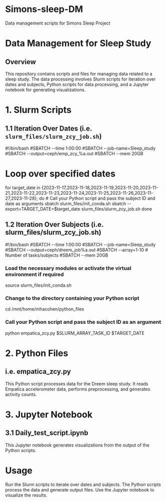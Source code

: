 # Simons-sleep-DM
Data management scripts for Simons Sleep Project 
# Data Management for Sleep Study

## Overview
This repository contains scripts and files for managing data related to a sleep study. The data processing involves Slurm scripts for iteration over dates and subjects, Python scripts for data processing, and a Jupyter notebook for generating visualizations.

# 1. Slurm Scripts

## 1.1 Iteration Over Dates (i.e. `slurm_files/slurm_zcy_job.sh`)

#!/bin/bash
#SBATCH --time 1:00:00
#SBATCH --job-name=Sleep_study
#SBATCH --output=ceph/emp_zcy_%a.out
#SBATCH --mem 20GB

# Loop over specified dates
for target_date in {2023-11-17,2023-11-18,2023-11-19,2023-11-20,2023-11-21,2023-11-22,2023-11-23,2023-11-24,2023-11-25,2023-11-26,2023-11-27,2023-11-28}; do
    # Call your Python script and pass the subject ID and date as arguments
    sbatch slurm_files/init_conda.sh
    sbatch --export=TARGET_DATE=$target_date slurm_files/slurm_zcy_job.sh
done

## 1.2 Iteration Over Subjects (i.e. slurm_files/slurm_zcy_job.sh)
#!/bin/bash
#SBATCH --time 1:00:00
#SBATCH --job-name=Sleep_study
#SBATCH --output=ceph/dreem_job%a.out
#SBATCH --array=1-10   # Number of tasks/subjects
#SBATCH --mem 20GB

### Load the necessary modules or activate the virtual environment if required
source slurm_files/init_conda.sh

### Change to the directory containing your Python script
cd /mnt/home/mhacohen/python_files

### Call your Python script and pass the subject ID as an argument
python empatica_zcy.py $SLURM_ARRAY_TASK_ID $TARGET_DATE

# 2. Python Files

## i.e. empatica_zcy.py
This Python script processes data for the Dreem sleep study. It reads Empatica accelerometer data, performs preprocessing, and generates activity counts.


# 3. Jupyter Notebook

## 3.1 Daily_test_script.ipynb
This Jupyter notebook generates visualizations from the output of the Python scripts.

# Usage

Run the Slurm scripts to iterate over dates and subjects.
The Python scripts process the data and generate output files.
Use the Jupyter notebook to visualize the results.

